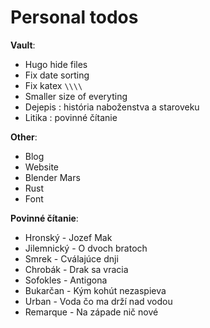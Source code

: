 # Personal todos

**Vault**:
- Hugo hide files
- Fix date sorting
- Fix katex `\\\\`
- Smaller size of everyting
- Dejepis : história naboženstva a staroveku
- Litika : povinné čítanie

**Other**:
- Blog
- Website
- Blender Mars
- Rust
- Font

**Povinné čítanie**:
- Hronský - Jozef Mak
- Jilemnický - O dvoch bratoch
- Smrek - Cválajúce dnji
- Chrobák - Drak sa vracia
- Sofokles - Antigona
- Bukarčan - Kým kohút nezaspieva
- Urban - Voda čo ma drží nad vodou
- Remarque - Na západe nič nové